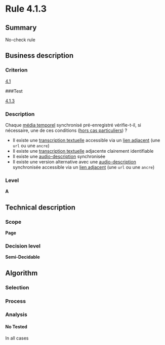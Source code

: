 # Rule 4.1.3

## Summary

No-check rule

## Business description

### Criterion

[4.1](http://references.modernisation.gouv.fr/sites/default/files/RGAA3_RC2-1/referentiel_technique.htm#crit-4-1)

###Test

[4.1.3](http://references.modernisation.gouv.fr/sites/default/files/RGAA3_RC2-1/referentiel_technique.htm#test-4-1-3)

### Description

Chaque <a href="http://references.modernisation.gouv.fr/sites/default/files/RGAA3_RC2-1/glossaire.htm#mMediaTemp">m&eacute;dia temporel</a> synchronis&eacute; pr&eacute;-enregistr&eacute; v&eacute;rifie-t-il, si n&eacute;cessaire, une de ces conditions (<a href="http://references.modernisation.gouv.fr/sites/default/files/RGAA3_RC2-1/cas_particulier.htm#cpCrit4-" title="Cas particuliers pour le crit&egrave;re 4.1">hors cas particuliers</a>) ? 
 
 *  Il existe une <a href="http://references.modernisation.gouv.fr/sites/default/files/RGAA3_RC2-1/glossaire.htm#mTranscriptTextuel">transcription textuelle</a> accessible via un <a href="http://references.modernisation.gouv.fr/sites/default/files/RGAA3_RC2-1/glossaire.htm#mLienAdj">lien adjacent</a> (une `url` ou une `ancre`) 
 *  Il existe une <a href="http://references.modernisation.gouv.fr/sites/default/files/RGAA3_RC2-1/glossaire.htm#mTranscriptTextuel">transcription textuelle</a> adjacente clairement identifiable 
 *  Il existe une <a href="http://references.modernisation.gouv.fr/sites/default/files/RGAA3_RC2-1/glossaire.htm#mAudioDesc">audio-description</a> synchronis&eacute;e 
 *  Il existe une version alternative avec une <a href="http://references.modernisation.gouv.fr/sites/default/files/RGAA3_RC2-1/glossaire.htm#mAudioDesc">audio-description</a> synchronis&eacute;e accessible via un <a href="http://references.modernisation.gouv.fr/sites/default/files/RGAA3_RC2-1/glossaire.htm#mLienAdj">lien adjacent</a> (une `url` ou une `ancre`) 


### Level

**A**

## Technical description

### Scope

**Page**

### Decision level

**Semi-Decidable**

## Algorithm

### Selection

### Process

### Analysis

#### No Tested 

In all cases
